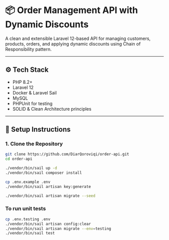 # 📦 Order Management API with Dynamic Discounts

A clean and extensible Laravel 12-based API for managing customers, products, orders, and applying dynamic discounts using Chain of Responsibility pattern.

---

## ⚙️ Tech Stack

- PHP 8.2+
- Laravel 12
- Docker & Laravel Sail
- MySQL
- PHPUnit for testing
- SOLID & Clean Architecture principles

---

## 🚀 Setup Instructions

### 1. Clone the Repository

```bash
git clone https://github.com/DiarQoroviqi/order-api.git
cd order-api

./vendor/bin/sail up -d
./vendor/bin/sail composer install

cp .env.example .env
./vendor/bin/sail artisan key:generate

./vendor/bin/sail artisan migrate --seed
```

### To run unit tests
```bash
cp .env.testing .env
./vendor/bin/sail artisan config:clear
./vendor/bin/sail artisan migrate --env=testing
./vendor/bin/sail test
```
